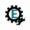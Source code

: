 <div align=center><img width="65" height="65" src="https://github.com/343830384/Eng/blob/master/img/80.png"/></div>